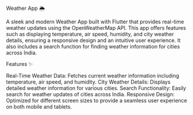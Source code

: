 Weather App 🌦️

A sleek and modern Weather App built with Flutter that provides real-time weather updates using the OpenWeatherMap API. This app offers features such as displaying temperature, air speed, humidity, and city weather details, ensuring a responsive design and an intuitive user experience. It also includes a search function for finding weather information for cities across India.

Features ✨

Real-Time Weather Data: Fetches current weather information including temperature, air speed, and humidity.
City Weather Details: Displays detailed weather information for various cities.
Search Functionality: Easily search for weather updates of cities across India.
Responsive Design: Optimized for different screen sizes to provide a seamless user experience on both mobile and tablets.

